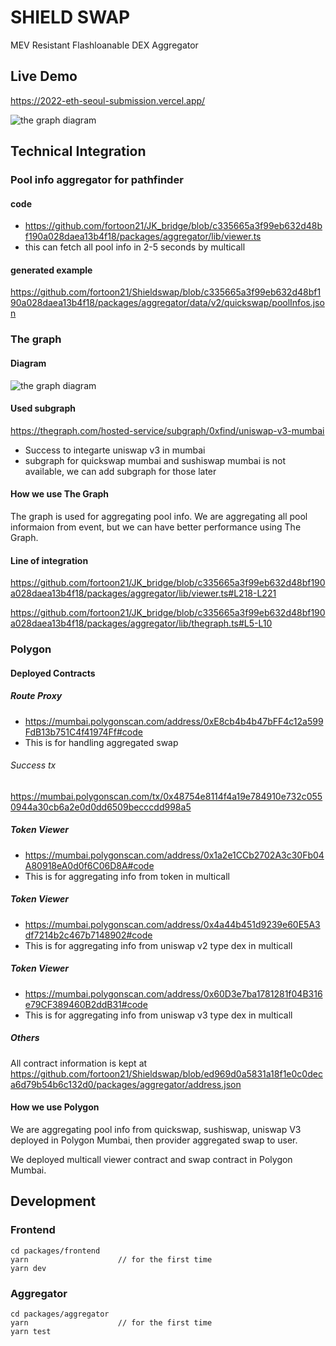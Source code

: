 # SHIELD SWAP

MEV Resistant Flashloanable DEX Aggregator

## Live Demo

https://2022-eth-seoul-submission.vercel.app/

![the graph diagram](./packages/frontend/public/docs/demo.png)

## Technical Integration

### Pool info aggregator for pathfinder

#### code

- https://github.com/fortoon21/JK_bridge/blob/c335665a3f99eb632d48bf190a028daea13b4f18/packages/aggregator/lib/viewer.ts
- this can fetch all pool info in 2-5 seconds by multicall

#### generated example

https://github.com/fortoon21/Shieldswap/blob/c335665a3f99eb632d48bf190a028daea13b4f18/packages/aggregator/data/v2/quickswap/poolInfos.json

### The graph

#### Diagram

![the graph diagram](./packages/frontend/public/docs/the-graph-usage.png)

#### Used subgraph

https://thegraph.com/hosted-service/subgraph/0xfind/uniswap-v3-mumbai

- Success to integarte uniswap v3 in mumbai
- subgraph for quickswap mumbai and sushiswap mumbai is not available, we can add subgraph for those later

#### How we use The Graph

The graph is used for aggregating pool info. We are aggregating all pool informaion from event, but we can have better performance using The Graph.

#### Line of integration

https://github.com/fortoon21/JK_bridge/blob/c335665a3f99eb632d48bf190a028daea13b4f18/packages/aggregator/lib/viewer.ts#L218-L221

https://github.com/fortoon21/JK_bridge/blob/c335665a3f99eb632d48bf190a028daea13b4f18/packages/aggregator/lib/thegraph.ts#L5-L10

### Polygon

#### Deployed Contracts

##### Route Proxy

- https://mumbai.polygonscan.com/address/0xE8cb4b4b47bFF4c12a599FdB13b751C4f41974Ff#code
- This is for handling aggregated swap

###### Success tx

https://mumbai.polygonscan.com/tx/0x48754e8114f4a19e784910e732c0550944a30cb6a2e0d0dd6509becccdd998a5

##### Token Viewer

- https://mumbai.polygonscan.com/address/0x1a2e1CCb2702A3c30Fb04A80918eA0d0f6C06D8A#code
- This is for aggregating info from token in multicall

##### Token Viewer

- https://mumbai.polygonscan.com/address/0x4a44b451d9239e60E5A3df7214b2c467b7148902#code
- This is for aggregating info from uniswap v2 type dex in multicall

##### Token Viewer

- https://mumbai.polygonscan.com/address/0x60D3e7ba1781281f04B316e79CF389460B2ddB31#code
- This is for aggregating info from uniswap v3 type dex in multicall

##### Others

All contract information is kept at
https://github.com/fortoon21/Shieldswap/blob/ed969d0a5831a18f1e0c0deca6d79b54b6c132d0/packages/aggregator/address.json

#### How we use Polygon

We are aggregating pool info from quickswap, sushiswap, uniswap V3 deployed in Polygon Mumbai, then provider aggregated swap to user.

We deployed multicall viewer contract and swap contract in Polygon Mumbai.

## Development

### Frontend

```
cd packages/frontend
yarn                    // for the first time
yarn dev
```

### Aggregator

```
cd packages/aggregator
yarn                    // for the first time
yarn test
```
